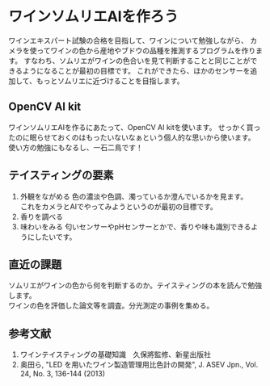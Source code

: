 # ワインソムリエAIを作ろう
ワインエキスパート試験の合格を目指して、ワインについて勉強しながら、
カメラを使ってワインの色から産地やブドウの品種を推測するプログラムを作ります。
すなわち、ソムリエがワインの色合いを見て判断することと同じことができるようになることが最初の目標です。
これができたら、ほかのセンサーを追加して、もっとソムリエに近づけることを目指します。

## OpenCV AI kit
ワインソムリエAIを作るにあたって、OpenCV AI kitを使います。
せっかく買ったのに眠らせておくのはもったいないなぁという個人的な思いから使います。
使い方の勉強にもなるし、一石二鳥です！

## テイスティングの要素
1. 外観をながめる
色の濃淡や色調、濁っているか澄んでいるかを見ます。  
これをカメラとAIでやってみようというのが最初の目標です。
2. 香りを調べる
3. 味わいをみる
匂いセンサーやpHセンサーとかで、香りや味も識別できるようにしたいです。


## 直近の課題
ソムリエがワインの色から何を判断するのか。テイスティングの本を読んで勉強します。  
ワインの色を評価した論文等を調査。分光測定の事例を集める。

## 参考文献 
1. ワインテイスティングの基礎知識　久保將監修、新星出版社
2. 奥田ら, "LED を用いたワイン製造管理用比色計の開発", J. ASEV Jpn., Vol. 24, No. 3, 136-144 (2013)


